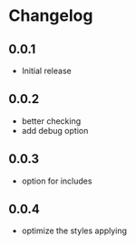# Changelog

## 0.0.1

- Initial release

## 0.0.2

- better checking
- add debug option

## 0.0.3

- option for includes

## 0.0.4

- optimize the styles applying
